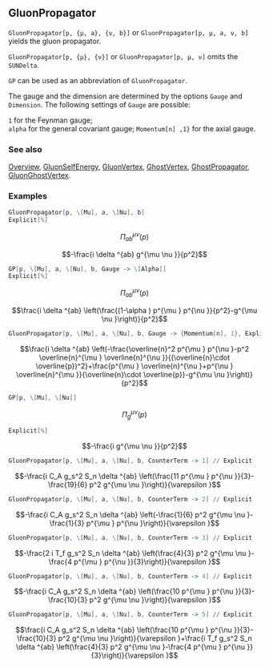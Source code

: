 ## GluonPropagator

`GluonPropagator[p, {μ, a}, {ν, b}]` or `GluonPropagator[p, μ, a, ν, b]` yields the gluon propagator.

`GluonPropagator[p, {μ}, {ν}]` or `GluonPropagator[p, μ, ν]` omits the `SUNDelta`.

`GP` can be used as an abbreviation of `GluonPropagator`.

The gauge and the dimension are determined by the options `Gauge` and `Dimension`. The following settings of `Gauge` are possible:

 `1` for the Feynman gauge;  
`alpha` for the general covariant gauge;
 `Momentum[n] ,1}` for the axial gauge.

### See also

[Overview](Extra/FeynCalc.md), [GluonSelfEnergy](GluonSelfEnergy.md), [GluonVertex](GluonVertex.md), [GhostVertex](GhostVertex.md), [GhostPropagator](GhostPropagator.md), [GluonGhostVertex](GluonGhostVertex.md).

### Examples

```mathematica
GluonPropagator[p, \[Mu], a, \[Nu], b]
Explicit[%]
```

$$\Pi _{ab}^{\mu \nu }(p)$$

$$-\frac{i \delta ^{ab} g^{\mu \nu }}{p^2}$$

```mathematica
GP[p, \[Mu], a, \[Nu], b, Gauge -> \[Alpha]]
Explicit[%]
```

$$\Pi _{ab}^{\mu \nu }(p)$$

$$\frac{i \delta ^{ab} \left(\frac{(1-\alpha ) p^{\mu } p^{\nu }}{p^2}-g^{\mu \nu }\right)}{p^2}$$

```mathematica
GluonPropagator[p, \[Mu], a, \[Nu], b, Gauge -> {Momentum[n], 1}, Explicit -> True]
```

$$\frac{i \delta ^{ab} \left(-\frac{\overline{n}^2 p^{\mu } p^{\nu }-p^2 \overline{n}^{\mu } \overline{n}^{\nu }}{(\overline{n}\cdot \overline{p})^2}+\frac{p^{\mu } \overline{n}^{\nu }+p^{\nu } \overline{n}^{\mu }}{\overline{n}\cdot \overline{p}}-g^{\mu \nu }\right)}{p^2}$$

```mathematica
GP[p, \[Mu], \[Nu]]
```

$$\Pi _g^{\mu \nu }(p)$$

```mathematica
Explicit[%]
```

$$-\frac{i g^{\mu \nu }}{p^2}$$

```mathematica
GluonPropagator[p, \[Mu], a, \[Nu], b, CounterTerm -> 1] // Explicit
```

$$-\frac{i C_A g_s^2 S_n \delta ^{ab} \left(\frac{11 p^{\mu } p^{\nu }}{3}-\frac{19}{6} p^2 g^{\mu \nu }\right)}{\varepsilon }$$

```mathematica
GluonPropagator[p, \[Mu], a, \[Nu], b, CounterTerm -> 2] // Explicit
```

$$-\frac{i C_A g_s^2 S_n \delta ^{ab} \left(-\frac{1}{6} p^2 g^{\mu \nu }-\frac{1}{3} p^{\mu } p^{\nu }\right)}{\varepsilon }$$

```mathematica
GluonPropagator[p, \[Mu], a, \[Nu], b, CounterTerm -> 3] // Explicit
```

$$-\frac{2 i T_f g_s^2 S_n \delta ^{ab} \left(\frac{4}{3} p^2 g^{\mu \nu }-\frac{4 p^{\mu } p^{\nu }}{3}\right)}{\varepsilon }$$

```mathematica
GluonPropagator[p, \[Mu], a, \[Nu], b, CounterTerm -> 4] // Explicit
```

$$-\frac{i C_A g_s^2 S_n \delta ^{ab} \left(\frac{10 p^{\mu } p^{\nu }}{3}-\frac{10}{3} p^2 g^{\mu \nu }\right)}{\varepsilon }$$

```mathematica
GluonPropagator[p, \[Mu], a, \[Nu], b, CounterTerm -> 5] // Explicit
```

$$\frac{i C_A g_s^2 S_n \delta ^{ab} \left(\frac{10 p^{\mu } p^{\nu }}{3}-\frac{10}{3} p^2 g^{\mu \nu }\right)}{\varepsilon }+\frac{i T_f g_s^2 S_n \delta ^{ab} \left(\frac{4}{3} p^2 g^{\mu \nu }-\frac{4 p^{\mu } p^{\nu }}{3}\right)}{\varepsilon }$$
